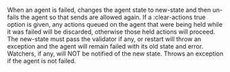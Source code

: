  When an agent is failed, changes the agent state to new-state and
  then un-fails the agent so that sends are allowed again.  If
  a :clear-actions true option is given, any actions queued on the
  agent that were being held while it was failed will be discarded,
  otherwise those held actions will proceed.  The new-state must pass
  the validator if any, or restart will throw an exception and the
  agent will remain failed with its old state and error.  Watchers, if
  any, will NOT be notified of the new state.  Throws an exception if
  the agent is not failed.
